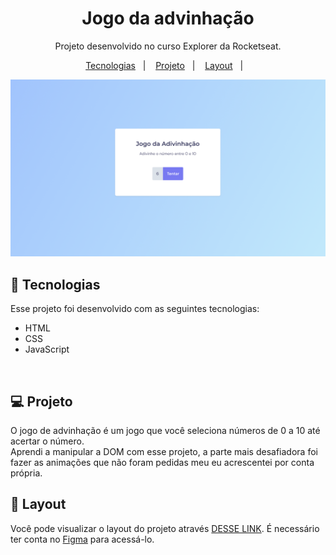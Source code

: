 <h1 align="center"> Jogo da advinhação </h1>

<p align="center">
Projeto desenvolvido no curso Explorer da Rocketseat.
</p>

<p align="center">
  <a href="#-tecnologias">Tecnologias</a>&nbsp;&nbsp;&nbsp;|&nbsp;&nbsp;&nbsp;
  <a href="#-projeto">Projeto</a>&nbsp;&nbsp;&nbsp;|&nbsp;&nbsp;&nbsp;
  <a href="#-layout">Layout</a>&nbsp;&nbsp;&nbsp;|&nbsp;&nbsp;&nbsp;
</p>
<p align="center">
  <img alt="Layout" src=".github/preview.png">
</p>

## 🚀 Tecnologias

Esse projeto foi desenvolvido com as seguintes tecnologias:

- HTML
- CSS
- JavaScript
<br/>

## 💻 Projeto


O jogo de advinhação é um jogo que você seleciona números de 0 a 10 até acertar o número.  
Aprendi a manipular a DOM com esse projeto, a parte mais desafiadora foi fazer as animações que não foram pedidas meu eu acrescentei por conta própria.
<br/>

## 🔖 Layout

Você pode visualizar o layout do projeto através [DESSE LINK](https://www.figma.com/file/vdTrB9raYTEBiTjziDwQlc/Jogo-Adivinha%C3%A7%C3%A3o-(Copy)?node-id=0%3A1). É necessário ter conta no [Figma](https://figma.com) para acessá-lo.
